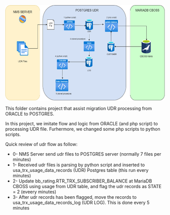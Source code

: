 <img src="udr.png" height="300" />

This folder contains project that assist migration UDR processing from ORACLE to POSTGRES.

In this project, we imitate flow and logic from ORACLE (and php script) to processing UDR file.
Furhermore, we changed some php scripts to python scripts.

Quick review of udr flow as follow:
* 0- NMS Server send udr files to POSTGRES server (normally 7 files per minutes)
* 1- Received udr files is parsing by python script and inserted to usa_trx_usage_data_records (UDR) Postgres table (this run every minutes)
* 2- Update bb_rating.RTR_TRX_SUBSCRIBER_BALANCE at MariaDB CBOSS using usage from UDR table, and flag the udr records as STATE = 2 (eveery minutes)
* 3- After udr records has been flagged, move the records to usa_trx_usage_data_records_log (UDR LOG). This is done every 5 minutes
